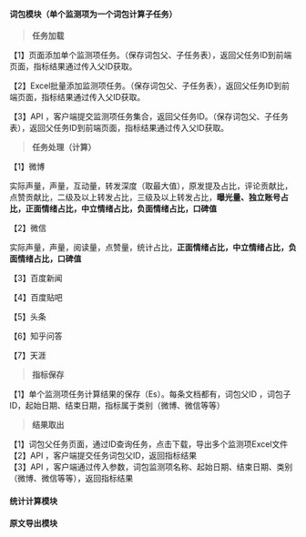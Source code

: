#### 词包模块（单个监测项为一个词包计算子任务）

> **任务加载**

【1】页面添加单个监测项任务。（保存词包父、子任务表），返回父任务ID到前端页面，指标结果通过传入父ID获取。

【2】Excel批量添加监测项任务。（保存词包父、子任务表），返回父任务ID到前端页面，指标结果通过传入父ID获取。

【3】API ，客户端提交监测项任务集合，返回父任务ID。（保存词包父、子任务表），返回父任务ID到前端页面，指标结果通过传入父ID获取。

> **任务处理（计算）**

【1】微博

实际声量，声量，互动量，转发深度（取最大值），原发提及占比，评论贡献比，点赞贡献比，二级及以上转发占比，三级及以上转发占比，**曝光量、独立账号占比，正面情绪占比，中立情绪占比，负面情绪占比，口碑值**

【2】微信

实际声量，声量，阅读量，点赞量，统计占比，**正面情绪占比，中立情绪占比，负面情绪占比，口碑值**

【3】百度新闻

【4】百度贴吧

【5】头条

【6】知乎问答

【7】天涯

> **指标保存**

【1】单个监测项任务计算结果的保存（Es）。每条文档都有，词包父ID ，词包子ID，起始日期、结束日期，指标属于类别（微博、微信等等）

> **结果取出**

【1】词包父任务页面，通过ID查询任务，点击下载，导出多个监测项Excel文件  
【2】API ，客户端提交任务词包父ID，返回指标结果  
【3】API ，客户端通过传入参数，词包监测项名称、起始日期、结束日期、类别（微博、微信等等），返回指标结果

#### 统计计算模块

#### 原文导出模块




